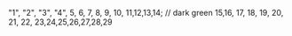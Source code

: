 "1", "2", "3", "4", 5, 6, 7, 8, 9, 10, 11,12,13,14; // dark green
15,16, 17, 18, 19, 20, 21, 22, 23,24,25,26,27,28,29
